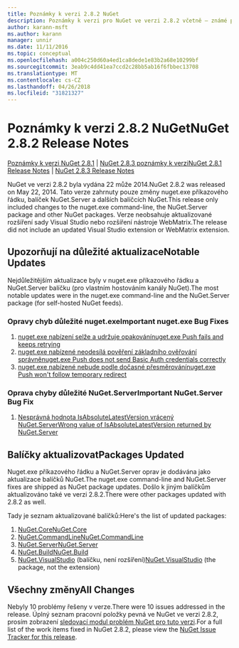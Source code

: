 ```yaml
---
title: Poznámky k verzi 2.8.2 NuGet
description: Poznámky k verzi pro NuGet ve verzi 2.8.2 včetně – známé problémy, opravy chyb, přidaných funkcí a chcete.
author: karann-msft
ms.author: karann
manager: unnir
ms.date: 11/11/2016
ms.topic: conceptual
ms.openlocfilehash: a004c250d60a4ed1ca8dede1e83b2a68e10299bf
ms.sourcegitcommit: 3eab9c4dd41ea7ccd2c28bb5ab16f6fbbec13708
ms.translationtype: MT
ms.contentlocale: cs-CZ
ms.lasthandoff: 04/26/2018
ms.locfileid: "31821327"
---
```

# <a name="nuget-282-release-notes"></a><span data-ttu-id="d5967-103">Poznámky k verzi 2.8.2 NuGet</span><span class="sxs-lookup"><span data-stu-id="d5967-103">NuGet 2.8.2 Release Notes</span></span>

<span data-ttu-id="d5967-104">[Poznámky k verzi NuGet 2.8.1](../release-notes/nuget-2.8.1.md) | [NuGet 2.8.3 poznámky k verzi](../release-notes/nuget-2.8.3.md)</span><span class="sxs-lookup"><span data-stu-id="d5967-104">[NuGet 2.8.1 Release Notes](../release-notes/nuget-2.8.1.md) | [NuGet 2.8.3 Release Notes](../release-notes/nuget-2.8.3.md)</span></span>

<span data-ttu-id="d5967-105">NuGet ve verzi 2.8.2 byla vydána 22 může 2014.</span><span class="sxs-lookup"><span data-stu-id="d5967-105">NuGet 2.8.2 was released on May 22, 2014.</span></span>  <span data-ttu-id="d5967-106">Tato verze zahrnuty pouze změny nuget.exe příkazového řádku, balíček NuGet.Server a dalších balíčcích NuGet.</span><span class="sxs-lookup"><span data-stu-id="d5967-106">This release only included changes to the nuget.exe command-line, the NuGet.Server package and other NuGet packages.</span></span>  <span data-ttu-id="d5967-107">Verze neobsahuje aktualizované rozšíření sady Visual Studio nebo rozšíření nástroje WebMatrix.</span><span class="sxs-lookup"><span data-stu-id="d5967-107">The release did not include an updated Visual Studio extension or WebMatrix extension.</span></span>

## <a name="notable-updates"></a><span data-ttu-id="d5967-108">Upozorňují na důležité aktualizace</span><span class="sxs-lookup"><span data-stu-id="d5967-108">Notable Updates</span></span>

<span data-ttu-id="d5967-109">Nejdůležitějším aktualizace byly v nuget.exe příkazového řádku a NuGet.Server balíčku (pro vlastním hostováním kanály NuGet).</span><span class="sxs-lookup"><span data-stu-id="d5967-109">The most notable updates were in the nuget.exe command-line and the NuGet.Server package (for self-hosted NuGet feeds).</span></span>

### <a name="important-nugetexe-bug-fixes"></a><span data-ttu-id="d5967-110">Opravy chyb důležité nuget.exe</span><span class="sxs-lookup"><span data-stu-id="d5967-110">Important nuget.exe Bug Fixes</span></span>

1. [<span data-ttu-id="d5967-111">nuget.exe nabízení selže a udržuje opakování</span><span class="sxs-lookup"><span data-stu-id="d5967-111">nuget.exe Push fails and keeps retrying</span></span>](https://nuget.codeplex.com/workitem/4000)
1. [<span data-ttu-id="d5967-112">nuget.exe nabízené neodesílá pověření základního ověřování správně</span><span class="sxs-lookup"><span data-stu-id="d5967-112">nuget.exe Push does not send Basic Auth credentials correctly</span></span>](https://nuget.codeplex.com/workitem/4109)
1. [<span data-ttu-id="d5967-113">nuget.exe nabízené nebude podle dočasné přesměrování</span><span class="sxs-lookup"><span data-stu-id="d5967-113">nuget.exe Push won't follow temporary redirect</span></span>](https://nuget.codeplex.com/workitem/4050)

### <a name="important-nugetserver-bug-fix"></a><span data-ttu-id="d5967-114">Oprava chyby důležité NuGet.Server</span><span class="sxs-lookup"><span data-stu-id="d5967-114">Important NuGet.Server Bug Fix</span></span>

1. [<span data-ttu-id="d5967-115">Nesprávná hodnota IsAbsoluteLatestVersion vrácený NuGet.Server</span><span class="sxs-lookup"><span data-stu-id="d5967-115">Wrong value of IsAbsoluteLatestVersion returned by NuGet.Server</span></span>](https://nuget.codeplex.com/workitem/4147)

## <a name="packages-updated"></a><span data-ttu-id="d5967-116">Balíčky aktualizovat</span><span class="sxs-lookup"><span data-stu-id="d5967-116">Packages Updated</span></span>

<span data-ttu-id="d5967-117">Nuget.exe příkazového řádku a NuGet.Server oprav je dodávána jako aktualizace balíčků NuGet.</span><span class="sxs-lookup"><span data-stu-id="d5967-117">The nuget.exe command-line and NuGet.Server fixes are shipped as NuGet package updates.</span></span>  <span data-ttu-id="d5967-118">Došlo k jiným balíčkům aktualizováno také ve verzi 2.8.2.</span><span class="sxs-lookup"><span data-stu-id="d5967-118">There were other packages updated with 2.8.2 as well.</span></span>

<span data-ttu-id="d5967-119">Tady je seznam aktualizované balíčků:</span><span class="sxs-lookup"><span data-stu-id="d5967-119">Here's the list of updated packages:</span></span>

1. [<span data-ttu-id="d5967-120">NuGet.Core</span><span class="sxs-lookup"><span data-stu-id="d5967-120">NuGet.Core</span></span>](https://www.nuget.org/packages/NuGet.Core/)
1. [<span data-ttu-id="d5967-121">NuGet.CommandLine</span><span class="sxs-lookup"><span data-stu-id="d5967-121">NuGet.CommandLine</span></span>](https://www.nuget.org/packages/NuGet.CommandLine/)
1. [<span data-ttu-id="d5967-122">NuGet.Server</span><span class="sxs-lookup"><span data-stu-id="d5967-122">NuGet.Server</span></span>](https://www.nuget.org/packages/NuGet.Server/)
1. [<span data-ttu-id="d5967-123">NuGet.Build</span><span class="sxs-lookup"><span data-stu-id="d5967-123">NuGet.Build</span></span>](https://www.nuget.org/packages/NuGet.Build/)
1. <span data-ttu-id="d5967-124">[NuGet.VisualStudio](https://www.nuget.org/packages/NuGet.VisualStudio/) (balíčku, není rozšíření)</span><span class="sxs-lookup"><span data-stu-id="d5967-124">[NuGet.VisualStudio](https://www.nuget.org/packages/NuGet.VisualStudio/) (the package, not the extension)</span></span>

## <a name="all-changes"></a><span data-ttu-id="d5967-125">Všechny změny</span><span class="sxs-lookup"><span data-stu-id="d5967-125">All Changes</span></span>
<span data-ttu-id="d5967-126">Nebyly 10 problémy řešeny v verze.</span><span class="sxs-lookup"><span data-stu-id="d5967-126">There were 10 issues addressed in the release.</span></span> <span data-ttu-id="d5967-127">Úplný seznam pracovní položky pevná ve NuGet ve verzi 2.8.2, prosím zobrazení [sledovací modul problém NuGet pro tuto verzi](https://nuget.codeplex.com/workitem/list/advanced?keyword=&status=All&type=All&priority=All&release=NuGet%202.8.2&assignedTo=All&component=All&sortField=LastUpdatedDate&sortDirection=Descending&page=0&reasonClosed=All).</span><span class="sxs-lookup"><span data-stu-id="d5967-127">For a full list of the work items fixed in NuGet 2.8.2, please view the [NuGet Issue Tracker for this release](https://nuget.codeplex.com/workitem/list/advanced?keyword=&status=All&type=All&priority=All&release=NuGet%202.8.2&assignedTo=All&component=All&sortField=LastUpdatedDate&sortDirection=Descending&page=0&reasonClosed=All).</span></span>
